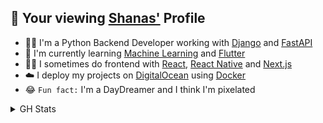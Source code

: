 ## 👋 Your viewing [Shanas'](https://scribbles.mrshanas.me) Profile
 * 🧑‍💻 I&apos;m a Python Backend Developer working with [Django](https://www.djangoproject.com) and [FastAPI](https://fastapi.tiangolo.com)
 * 🏫 I&apos;m currently learning [Machine Learning](https://tensorflow.org) and [Flutter](https://flutter.dev)
 * 🤷‍♂️ I sometimes do frontend with [React](https://react.dev), [React Native](https://reactnative.dev) and [Next.js](https://beta.nextjs.org)
 * ☁️ I deploy my projects on [DigitalOcean](https://cloud.digitalocean.com) using [Docker](https://hub.docker.com)
 * 😂 `Fun fact:` I&apos;m a DayDreamer and I think I&apos;m pixelated

<details>
 <summary>GH Stats</summary>

<p><img align="left" src="https://github-readme-stats.vercel.app/api/top-langs?username=mrshanas&layout=compact&theme=react&hide_border=true&bg_color=0D1117&count_private=true&langs_count=10&hide=ejs,css,html,procfile,tex,swift,kotlin,objective-c,vue,javascript,php,shell" alt="mrshanas" /></p>

<p>&nbsp;<img align="center" src="https://github-readme-stats.vercel.app/api?username=mrshanas&count_private=true&show_icons=true&theme=react&hide_border=true&bg_color=0D1117" alt="mrshanas" /></p>

## Holopin badges
 <a href="https://holopin.io/@mrshanas" target="_blank">
    <img src="https://holopin.me/mrshanas" alt="@mrshanas's Holopin board"/>
  </a>

</details>
